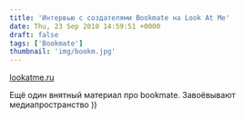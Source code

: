 ```yaml
---
title: 'Интервью с создателями Bookmate на Look At Me'
date: Thu, 23 Sep 2010 14:59:51 +0000
draft: false
tags: ['Bookmate']
thumbnail: 'img/bookm.jpg'
---
```


[lookatme.ru](http://www.lookatme.ru/flows/media/posts/105397-bookmate)

Ещё один внятный материал про bookmate. Завоёвывают медиапространство ))